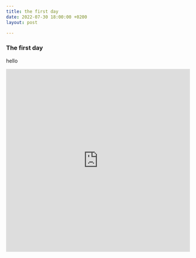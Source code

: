 ```yaml
---
title: the first day
date: 2022-07-30 18:00:00 +0200
layout: post

---
```

### The first day 

hello


<iframe src="https://gpx.studio/?state=%7B%22urls%22:%5B%22https%3A%2F%2Fbikepacking-jojos.de%2Fuploads%2Fbikepacking_jojos_de_sabbatical_day_01.gpx%22%5D%7D&embed&source=outdoors&distance" width="100%" height="500" frameborder="0" allowfullscreen><p><a href="https://gpx.studio/?state=%7B%22urls%22:%5B%22https%3A%2F%2Fbikepacking-jojos.de%2Fuploads%2Fbikepacking_jojos_de_sabbatical_day_01.gpx%22%5D%7D></a></p></iframe>
